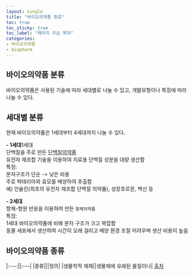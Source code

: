```yaml
---
layout: single
title: "바이오의약품 종류" 
toc: true
toc_sticky: true
toc_label: "페이지 주요 목차"
categories:
- 바이오의약품
- biopharm
---
```


## 바이오의약품 분류
바이오의약품은 사용된 기술에 따라 세대별로 나눌 수 있고, 개발유형이나 특징에 따라 나눌 수 있다.

## 세대별 분류
현재 바이오의약품은 1세대부터 4세대까지 나눌 수 있다.


**- 1세대**1세대  
단백질을 주로 만든 <u>단백질의약품</u>  
유전자 재조합 기술을 이용하여 치료용 단백질 성분을 대량 생산함  
특징:  
분자구조가 단순 -> 낮은 비용  
주로 박테리아와 효모를 배양하여 추출함  
예) 인슐린(최초의 유전자 재조합 단백질 의약품), 성장호르몬, 백신 등


**- 2세대**  
항체-항원 반응을 이용하여 만든 `항체의약품`  
특징:  
1세대 바이오의약품에 비해 분자 구조가 크고 복잡함  
동물 세포에서 생산하여 시간이 오래 걸리고 배양 환경 조절 어려우며 생산 비용이 높음  

## 바이오의약품 종류
|:---:||:---|
|종류|||정의|
|생물학적 제제||생물체에 유래된 물질이나|
[출처](https://www.kobia.kr/sub01/sub01.php)

